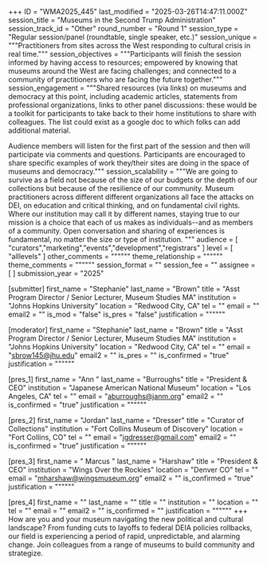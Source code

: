 +++
ID = "WMA2025_445"
last_modified = "2025-03-26T14:47:11.000Z"
session_title = "Museums in the Second Trump Administration"
session_track_id = "Other"
round_number = "Round 1"
session_type = "Regular session/panel (roundtable, single speaker, etc.)"
session_unique = """Practitioners from sites across the West responding to cultural crisis in real time."""
session_objectives = """Participants will finish the session informed by having access to resources; empowered by knowing that museums around the West are facing challenges; and connected to a community of practitioners who are facing the future together."""
session_engagement = """Shared resources (via links) on museums and democracy at this point, including academic articles, statements from professional organizations, links to other panel discussions:  these would be a toolkit for participants to take back to their home institutions to share with colleagues. The list could exist as a google doc to which folks can add additional material.

Audience members will listen for the first part of the session and then will participate via comments and questions. Participants are encouraged to share specific examples of work they/their sites are doing in the space of museums and democracy."""
session_scalability = """We are going to survive as a field not because of the size of our budgets or the depth of our collections but because of the resilience of our community. Museum practitioners across different different organizations all face the attacks on DEI, on education and critical thinking, and on fundamental civil rights. Where our institution may call it by different names, staying true to our mission is a choice that each of us makes as individuals--and as members of a community. Open conversation and sharing of experiences is fundamental, no matter the size or type of institution.
"""
audience = [ "curators","marketing","events","development","registrars" ]
level = [ "alllevels" ]
other_comments = """"""
theme_relationship = """"""
theme_comments = """"""
session_format = ""
session_fee = ""
assignee = [  ]
submission_year = "2025"

[submitter]
first_name = "Stephanie"
last_name = "Brown"
title = "Asst Program Director / Senior Lecturer, Museum Studies MA"
institution = "Johns Hopkins University"
location = "Redwood City, CA"
tel = ""
email = ""
email2 = ""
is_mod = "false"
is_pres = "false"
justification = """"""

[moderator]
first_name = "Stephanie"
last_name = "Brown"
title = "Asst Program Director / Senior Lecturer, Museum Studies MA"
institution = "Johns Hopkins University"
location = "Redwood City, CA"
tel = ""
email = "sbrow145@jhu.edu"
email2 = ""
is_pres = ""
is_confirmed = "true"
justification = """"""

[pres_1]
first_name = "Ann "
last_name = "Burroughs"
title = "President & CEO"
institution = "Japanese American National Museum"
location = "Los Angeles, CA"
tel = ""
email = "aburroughs@janm.org"
email2 = ""
is_confirmed = "true"
justification = """"""

[pres_2]
first_name = "Jordan"
last_name = "Dresser"
title = "Curator of Collections"
institution = "Fort Collins Museum of Discovery"
location = "Fort Collins, CO"
tel = ""
email = "jgdresser@gmail.com"
email2 = ""
is_confirmed = "true"
justification = """"""

[pres_3]
first_name = " Marcus "
last_name = "Harshaw"
title = "President & CEO"
institution = "Wings Over the Rockies"
location = "Denver CO"
tel = ""
email = "mharshaw@wingsmuseum.org"
email2 = ""
is_confirmed = "true"
justification = """"""

[pres_4]
first_name = ""
last_name = ""
title = ""
institution = ""
location = ""
tel = ""
email = ""
email2 = ""
is_confirmed = ""
justification = """"""
+++
How are you and your museum navigating the new political and cultural landscape? From funding cuts to layoffs to federal DEIA policies rollbacks, our field is experiencing a period of rapid, unpredictable, and alarming change. Join colleagues from a range of museums to build community and strategize.
